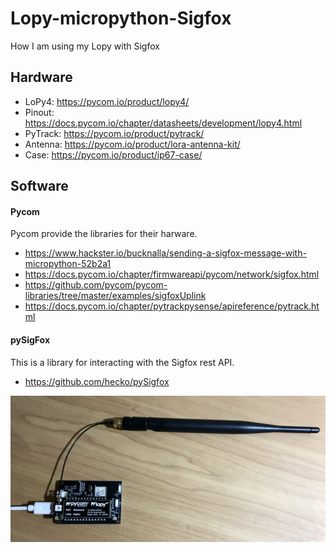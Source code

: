 # Lopy-micropython-Sigfox
How I am using my Lopy with Sigfox

## Hardware
* LoPy4: https://pycom.io/product/lopy4/
* Pinout: https://docs.pycom.io/chapter/datasheets/development/lopy4.html
* PyTrack: https://pycom.io/product/pytrack/
* Antenna: https://pycom.io/product/lora-antenna-kit/
* Case: https://pycom.io/product/ip67-case/

## Software
#### Pycom
Pycom provide the libraries for their harware.
* https://www.hackster.io/bucknalla/sending-a-sigfox-message-with-micropython-52b2a1
* https://docs.pycom.io/chapter/firmwareapi/pycom/network/sigfox.html
* https://github.com/pycom/pycom-libraries/tree/master/examples/sigfoxUplink
* https://docs.pycom.io/chapter/pytrackpysense/apireference/pytrack.html

#### pySigFox
This is a library for interacting with the Sigfox rest API.
* https://github.com/hecko/pySigfox





<p align="center">
<img src="https://github.com/robmarkcole/Lopy-micropython-Sigfox/blob/master/images/Lopy.jpg" width="750">
</p>
